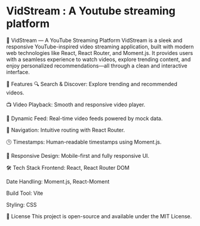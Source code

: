 # VidStream : A Youtube streaming platform
🎥 VidStream — A YouTube Streaming Platform
VidStream is a sleek and responsive YouTube-inspired video streaming application, built with modern web technologies like React, React Router, and Moment.js. It provides users with a seamless experience to watch videos, explore trending content, and enjoy personalized recommendations—all through a clean and interactive interface.

🚀 Features
🔍 Search & Discover: Explore trending and recommended videos.

📺 Video Playback: Smooth and responsive video player.

📄 Dynamic Feed: Real-time video feeds powered by mock data.

🧭 Navigation: Intuitive routing with React Router.

🕒 Timestamps: Human-readable timestamps using Moment.js.

🌙 Responsive Design: Mobile-first and fully responsive UI.

🛠️ Tech Stack
Frontend: React, React Router DOM

Date Handling: Moment.js, React-Moment

Build Tool: Vite

Styling: CSS

📄 License
This project is open-source and available under the MIT License.

